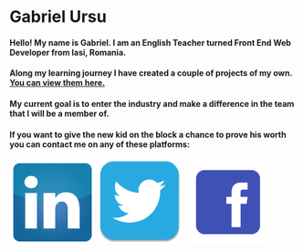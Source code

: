 # Gabriel Ursu

#### Hello! My name is Gabriel. I am an English Teacher turned Front End Web Developer from Iasi, Romania.
#### Along my learning journey I have created a couple of projects of my own. [You can view them here.](https://github.com/the-papabear?tab=repositories)
#### My current goal is to enter the industry and make a difference in the team that I will be a member of.
#### If you want to give the new kid on the block a chance to prove his worth you can contact me on any of these platforms:
[![LinkedIn](img/linkedin.png)](https://www.linkedin.com/in/gabriel-ursu/)
[![Twitter](img/twitter.png)](https://twitter.com/gabriel_ursu23)
[![Facebook](img/facebook.png)](https://www.facebook.com/gabrielr.ursu/)
